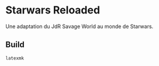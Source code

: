 # Starwars Reloaded
Une adaptation du JdR Savage World au monde de Starwars.

## Build

    latexmk
